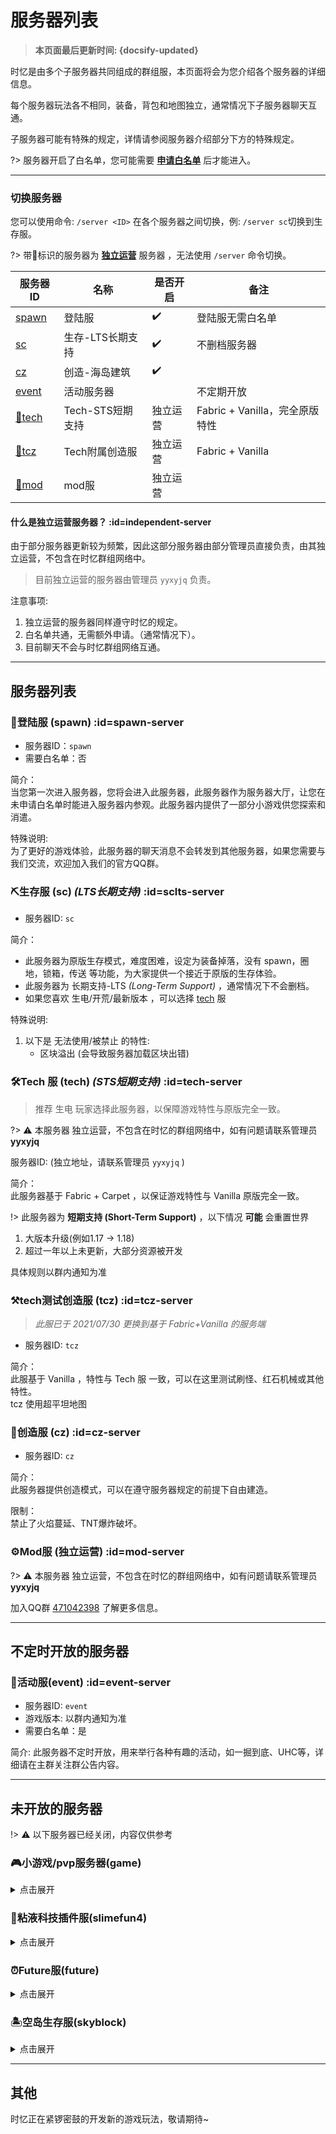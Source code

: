 # 服务器列表

> **本页面最后更新时间: {docsify-updated}**

时忆是由多个子服务器共同组成的群组服，本页面将会为您介绍各个服务器的详细信息。

每个服务器玩法各不相同，装备，背包和地图独立，通常情况下子服务器聊天互通。

子服务器可能有特殊的规定，详情请参阅服务器介绍部分下方的特殊规定。

?> 服务器开启了白名单，您可能需要 [**申请白名单**](/zh-CN/join/whitelist.md) 后才能进入。

-----

### 切换服务器

您可以使用命令:  ``/server <ID>`` 在各个服务器之间切换，例: ``/server sc``切换到生存服。  

?> 带💠标识的服务器为 <span class="nw-explain" title="例如，服务器为 1.16.4 版本，则你只能使用 1.16.4 客户端"> **[独立运营](#independent-server)** </span>  服务器 ，无法使用 ``/server`` 命令切换。

服务器ID | 名称 | 是否开启 | 备注
---|---|---|---
[spawn](#spawn-server) | 登陆服 | :heavy_check_mark: | 登陆服无需白名单
[sc](#sclts-server) | 生存-LTS长期支持  | :heavy_check_mark: | 不删档服务器
[cz](#cz-server) | 创造-海岛建筑  | :heavy_check_mark: | 
[event](#event-server) | 活动服务器  |  | 不定期开放
[💠tech](#tech-server) | Tech-STS短期支持 | 独立运营  | Fabric + Vanilla，完全原版特性
[💠tcz](#tcz-server) | Tech附属创造服 | 独立运营  | Fabric + Vanilla
[💠mod](#mod-server) | mod服 | 独立运营  | 


#### 什么是独立运营服务器？  :id=independent-server

由于部分服务器更新较为频繁，因此这部分服务器由部分管理员直接负责，由其独立运营，不包含在时忆群组网络中。

> 目前独立运营的服务器由管理员 ``yyxyjq`` 负责。

注意事项: 
1. 独立运营的服务器同样遵守时忆的规定。
2. 白名单共通，无需额外申请。（通常情况下）。
3. 目前聊天不会与时忆群组网络互通。

-----

## 服务器列表 

### 🔰登陆服 (spawn)   :id=spawn-server

- 服务器ID：``spawn``  
- 需要白名单：否  

简介：  
当您第一次进入服务器，您将会进入此服务器，此服务器作为服务器大厅，让您在未申请白名单时能进入服务器内参观。此服务器内提供了一部分小游戏供您探索和消遣。

特殊说明:  
为了更好的游戏体验，此服务器的聊天消息不会转发到其他服务器，如果您需要与我们交流，欢迎加入我们的官方QQ群。

### ⛏生存服 (sc) *(LTS长期支持)* :id=sclts-server

- 服务器ID: ``sc``  

简介：  
- 此服务器为原版生存模式，难度困难，设定为装备掉落，没有 spawn，圈地，锁箱，传送 等功能，为大家提供一个接近于原版的生存体验。  
- 此服务器为 长期支持-LTS *(Long-Term Support)*  ，通常情况下不会删档。  
- 如果您喜欢 生电/开荒/最新版本 ，可以选择 [tech](#tech-server) 服

特殊说明:

1. 以下是 无法使用/被禁止 的特性:
    - 区块溢出 (会导致服务器加载区块出错)

### 🛠Tech 服 (tech) *(STS短期支持)* :id=tech-server

> 推荐 生电 玩家选择此服务器，以保障游戏特性与原版完全一致。

?> ⚠ 本服务器 独立运营，不包含在时忆的群组网络中，如有问题请联系管理员 **yyxyjq**

服务器ID: (独立地址，请联系管理员 ``yyxyjq`` )  

简介：  
此服务器基于 Fabric + Carpet ，以保证游戏特性与 Vanilla 原版完全一致。

!> 此服务器为 **短期支持 (Short-Term Support)** ，以下情况 **可能** 会重置世界

1. 大版本升级(例如1.17 -> 1.18)
2. 超过一年以上未更新，大部分资源被开发

具体规则以群内通知为准

### ⚒tech测试创造服 (tcz) :id=tcz-server

> *此服已于 2021/07/30 更换到基于 Fabric+Vanilla 的服务端*

- 服务器ID: ``tcz``  

简介：  
此服基于 Vanilla ，特性与 Tech 服 一致，可以在这里测试刷怪、红石机械或其他特性。  
tcz 使用超平坦地图


### 🧱创造服 (cz) :id=cz-server

- 服务器ID: ``cz``  

简介：  
此服务器提供创造模式，可以在遵守服务器规定的前提下自由建造。  

限制：  
禁止了火焰蔓延、TNT爆炸破坏。


### ⚙Mod服 (独立运营) :id=mod-server

?> ⚠ 本服务器 独立运营，不包含在时忆的群组网络中，如有问题请联系管理员 **yyxyjq**

加入QQ群 [471042398](https://jq.qq.com/?_wv=1027&k=5Eghuls) 了解更多信息。

-----

## 不定时开放的服务器

### 🎉活动服(event)  :id=event-server

- 服务器ID: ``event``  
- 游戏版本: 以群内通知为准  
- 需要白名单：是  

简介:
此服务器不定时开放，用来举行各种有趣的活动，如一掘到底、UHC等，详细请在主群关注群公告内容。

-----

## 未开放的服务器 

!> ⚠ 以下服务器已经关闭，内容仅供参考

### 🎮小游戏/pvp服务器(game)

<details>
<summary>点击展开</summary>
    
简介:  
此服务器提供PVP和小游戏  
暂未开放
</details>

### 🧪粘液科技插件服(slimefun4)

<details>
<summary>点击展开</summary>
    
简介:
此服务器加装了一些有趣的插件，如粘液科技和经验怪等，在刷怪参数上与sc一致。  
由于计划玩法更新，关闭本服务器。  
    
</details>


### ⏰Future服(future)

<details>
<summary>点击展开</summary>
    
> 注: 由于使用率过低，Future服已从 2020/01/15 起暂时关闭。  
> 注: 2021/06/27 已升级为基于 Fabric 的 tech 服(见上文)

简介：此服务器提供新版本的抢先游玩体验，会在生存服更新到最新版之前开放
    
</details>



### 🏝空岛生存服(skyblock)

<details>
<summary>点击展开</summary>
    
> 注: 由于活跃度较低，skyblock 服已从 2021/07 起暂时关闭。  

简介：  
此服务器提供空岛生存玩法。
    
</details>


-----

## 其他
时忆正在紧锣密鼓的开发新的游戏玩法，敬请期待~
